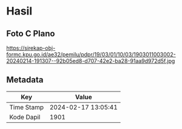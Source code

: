 # Hasil

## Foto C Plano

https://sirekap-obj-formc.kpu.go.id/ae32/pemilu/pdpr/19/03/01/10/03/1903011003002-20240214-191307--92b05ed8-d707-42e2-ba28-91aa9d972d5f.jpg


## Metadata

| Key        | Value               |
| ---------- | ------------------- |
| Time Stamp | 2024-02-17 13:05:41 |
| Kode Dapil | 1901                |



